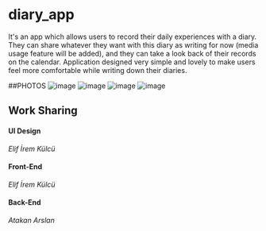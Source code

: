 # diary_app

It's an app which allows users to record their daily experiences with a diary. They can share whatever they want with this diary as writing for now (media usage feature will be added), and they can take a look back of their records on the calendar. Application designed very simple and lovely to make users feel more comfortable while writing down their diaries.

##PHOTOS
![image](https://user-images.githubusercontent.com/69592740/206924486-f6e9681a-7111-49f8-aa07-06597b9d2ded.png)
![image](https://user-images.githubusercontent.com/69592740/206924506-fca0e040-762e-4c3c-89b3-6c6dd579d5bc.png)
![image](https://user-images.githubusercontent.com/69592740/206924530-1e6b37d4-0630-41f6-aee6-67db97a3ce8e.png)
![image](https://user-images.githubusercontent.com/69592740/206924547-f929a432-d0ff-440b-9264-bdf0aee994b5.png)

## Work Sharing

#### UI Design ####
*Elif İrem Külcü*

#### Front-End ####
*Elif İrem Külcü*

#### Back-End ####
*Atakan Arslan*
